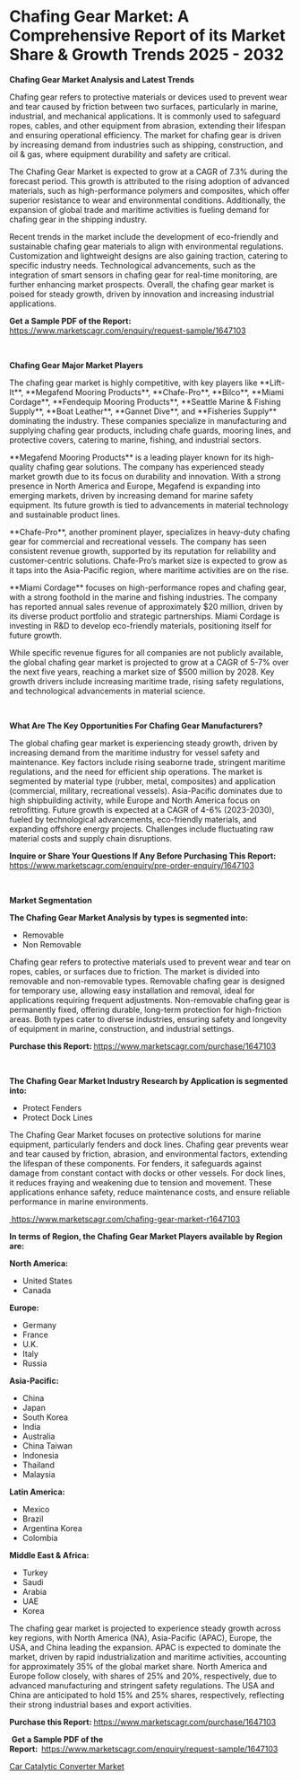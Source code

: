 <p><h1>Chafing Gear Market: A Comprehensive Report of its Market Share & Growth Trends 2025 - 2032</h1></p><p><strong>Chafing Gear Market Analysis and Latest Trends</strong></p>
<p><p>Chafing gear refers to protective materials or devices used to prevent wear and tear caused by friction between two surfaces, particularly in marine, industrial, and mechanical applications. It is commonly used to safeguard ropes, cables, and other equipment from abrasion, extending their lifespan and ensuring operational efficiency. The market for chafing gear is driven by increasing demand from industries such as shipping, construction, and oil & gas, where equipment durability and safety are critical.</p><p>The Chafing Gear Market is expected to grow at a CAGR of 7.3% during the forecast period. This growth is attributed to the rising adoption of advanced materials, such as high-performance polymers and composites, which offer superior resistance to wear and environmental conditions. Additionally, the expansion of global trade and maritime activities is fueling demand for chafing gear in the shipping industry.</p><p>Recent trends in the market include the development of eco-friendly and sustainable chafing gear materials to align with environmental regulations. Customization and lightweight designs are also gaining traction, catering to specific industry needs. Technological advancements, such as the integration of smart sensors in chafing gear for real-time monitoring, are further enhancing market prospects. Overall, the chafing gear market is poised for steady growth, driven by innovation and increasing industrial applications.</p></p>
<p><strong>Get a Sample PDF of the Report:&nbsp;</strong> <a href="https://www.marketscagr.com/enquiry/request-sample/1647103?utm_campaign=1999&utm_medium=2&utm_source=Github&utm_content=ia&utm_term=22012025&utm_id=chafing-gear">https://www.marketscagr.com/enquiry/request-sample/1647103</a></p>
<p>&nbsp;</p>
<p><strong>Chafing Gear Major Market Players</strong></p>
<p><p>The chafing gear market is highly competitive, with key players like **Lift-It**, **Megafend Mooring Products**, **Chafe-Pro**, **Bilco**, **Miami Cordage**, **Fendequip Mooring Products**, **Seattle Marine & Fishing Supply**, **Boat Leather**, **Gannet Dive**, and **Fisheries Supply** dominating the industry. These companies specialize in manufacturing and supplying chafing gear products, including chafe guards, mooring lines, and protective covers, catering to marine, fishing, and industrial sectors.</p><p>**Megafend Mooring Products** is a leading player known for its high-quality chafing gear solutions. The company has experienced steady market growth due to its focus on durability and innovation. With a strong presence in North America and Europe, Megafend is expanding into emerging markets, driven by increasing demand for marine safety equipment. Its future growth is tied to advancements in material technology and sustainable product lines.</p><p>**Chafe-Pro**, another prominent player, specializes in heavy-duty chafing gear for commercial and recreational vessels. The company has seen consistent revenue growth, supported by its reputation for reliability and customer-centric solutions. Chafe-Pro’s market size is expected to grow as it taps into the Asia-Pacific region, where maritime activities are on the rise.</p><p>**Miami Cordage** focuses on high-performance ropes and chafing gear, with a strong foothold in the marine and fishing industries. The company has reported annual sales revenue of approximately $20 million, driven by its diverse product portfolio and strategic partnerships. Miami Cordage is investing in R&D to develop eco-friendly materials, positioning itself for future growth.</p><p>While specific revenue figures for all companies are not publicly available, the global chafing gear market is projected to grow at a CAGR of 5-7% over the next five years, reaching a market size of $500 million by 2028. Key growth drivers include increasing maritime trade, rising safety regulations, and technological advancements in material science.</p></p>
<p>&nbsp;</p>
<p><strong>What Are The Key Opportunities For Chafing Gear Manufacturers?</strong></p>
<p><p>The global chafing gear market is experiencing steady growth, driven by increasing demand from the maritime industry for vessel safety and maintenance. Key factors include rising seaborne trade, stringent maritime regulations, and the need for efficient ship operations. The market is segmented by material type (rubber, metal, composites) and application (commercial, military, recreational vessels). Asia-Pacific dominates due to high shipbuilding activity, while Europe and North America focus on retrofitting. Future growth is expected at a CAGR of 4-6% (2023-2030), fueled by technological advancements, eco-friendly materials, and expanding offshore energy projects. Challenges include fluctuating raw material costs and supply chain disruptions.</p></p>
<p><strong>Inquire or Share Your Questions If Any Before Purchasing This Report:</strong> <a href="https://www.marketscagr.com/enquiry/pre-order-enquiry/1647103?utm_campaign=1999&utm_medium=2&utm_source=Github&utm_content=ia&utm_term=22012025&utm_id=chafing-gear">https://www.marketscagr.com/enquiry/pre-order-enquiry/1647103</a></p>
<p>&nbsp;</p>
<p><strong>Market Segmentation</strong></p>
<p><strong>The Chafing Gear Market Analysis by types is segmented into:</strong></p>
<p><ul><li>Removable</li><li>Non Removable</li></ul></p>
<p><p>Chafing gear refers to protective materials used to prevent wear and tear on ropes, cables, or surfaces due to friction. The market is divided into removable and non-removable types. Removable chafing gear is designed for temporary use, allowing easy installation and removal, ideal for applications requiring frequent adjustments. Non-removable chafing gear is permanently fixed, offering durable, long-term protection for high-friction areas. Both types cater to diverse industries, ensuring safety and longevity of equipment in marine, construction, and industrial settings.</p></p>
<p><strong>Purchase this Report:&nbsp;</strong><a href="https://www.marketscagr.com/purchase/1647103?utm_campaign=1999&utm_medium=2&utm_source=Github&utm_content=ia&utm_term=22012025&utm_id=chafing-gear">https://www.marketscagr.com/purchase/1647103</a></p>
<p>&nbsp;</p>
<p><strong>The Chafing Gear Market Industry Research by Application is segmented into:</strong></p>
<p><ul><li>Protect Fenders</li><li>Protect Dock Lines</li></ul></p>
<p><p>The Chafing Gear Market focuses on protective solutions for marine equipment, particularly fenders and dock lines. Chafing gear prevents wear and tear caused by friction, abrasion, and environmental factors, extending the lifespan of these components. For fenders, it safeguards against damage from constant contact with docks or other vessels. For dock lines, it reduces fraying and weakening due to tension and movement. These applications enhance safety, reduce maintenance costs, and ensure reliable performance in marine environments.</p></p>
<p><a href="https://www.marketscagr.com/chafing-gear-market-r1647103?utm_campaign=1999&utm_medium=2&utm_source=Github&utm_content=ia&utm_term=22012025&utm_id=chafing-gear">&nbsp;https://www.marketscagr.com/chafing-gear-market-r1647103</a></p>
<p><strong>In terms of Region, the Chafing Gear Market Players available by Region are:</strong></p>
<p>
    <p> <strong> North America: </strong>
        <ul>
            <li>United States</li>
            <li>Canada</li>
        </ul>
        </p> 
    <p> <strong> Europe: </strong>
        <ul>
            <li>Germany</li>
            <li>France</li>
            <li>U.K.</li>
            <li>Italy</li>
            <li>Russia</li>
        </ul>
        </p> 
    <p> <strong> Asia-Pacific: </strong>
        <ul>
            <li>China</li>
            <li>Japan</li>
            <li>South Korea</li>
            <li>India</li>
            <li>Australia</li>
            <li>China Taiwan</li>
            <li>Indonesia</li>
            <li>Thailand</li>
            <li>Malaysia</li>
        </ul>
        </p> 
    <p> <strong> Latin America: </strong>
        <ul>
            <li>Mexico</li>
            <li>Brazil</li>
            <li>Argentina Korea</li>
            <li>Colombia</li>
        </ul>
        </p> 
    <p> <strong> Middle East & Africa: </strong>
        <ul>
            <li>Turkey</li>
            <li>Saudi</li>
            <li>Arabia</li>
            <li>UAE</li>
            <li>Korea</li>
        </ul>
    </p>
    </p>
<p><p>The chafing gear market is projected to experience steady growth across key regions, with North America (NA), Asia-Pacific (APAC), Europe, the USA, and China leading the expansion. APAC is expected to dominate the market, driven by rapid industrialization and maritime activities, accounting for approximately 35% of the global market share. North America and Europe follow closely, with shares of 25% and 20%, respectively, due to advanced manufacturing and stringent safety regulations. The USA and China are anticipated to hold 15% and 25% shares, respectively, reflecting their strong industrial bases and export activities.</p></p>
<p><strong>Purchase this Report: </strong><a href="https://www.marketscagr.com/purchase/1647103?utm_campaign=1999&utm_medium=2&utm_source=Github&utm_content=ia&utm_term=22012025&utm_id=chafing-gear">https://www.marketscagr.com/purchase/1647103</a></p>
<p>&nbsp;<strong>Get a Sample PDF of the Report:&nbsp;&nbsp;</strong><a href="https://www.marketscagr.com/enquiry/request-sample/1647103?utm_campaign=1999&utm_medium=2&utm_source=Github&utm_content=ia&utm_term=22012025&utm_id=chafing-gear">https://www.marketscagr.com/enquiry/request-sample/1647103</a></p>
<p><strong></strong></p>
<p><p><a href="https://github.com/pizolina/Market-Research-Report-List-6/blob/main/car-catalytic-converter-market.md?utm_campaign=1999&utm_medium=2&utm_source=Github&utm_content=ia&utm_term=22012025&utm_id=chafing-gear">Car Catalytic Converter Market</a></p></p>